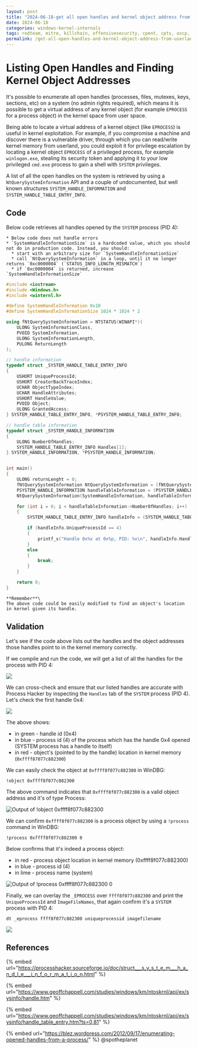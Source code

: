 ```yaml
---
layout: post
title: "2024-06-18-get all open handles and kernel object address from userland"
date: 2024-06-18
categories: windows-kernel-internals
tags: redteam, mitre, killchain, offensivesecurity, cpent, cpts, oscp, exploit
permalink: /get-all-open-handles-and-kernel-object-address-from-userland/
---
```


# Listing Open Handles and Finding Kernel Object Addresses

It's possible to enumerate all open handles (processes, files, mutexes, keys, sections, etc) on a system (no admin rights required), which means it is possible to get a virtual address of any kernel object (for example `EPROCESS` for a process object) in the kernel space from user space.

Being able to locate a virtual address of a kernel object (like `EPROCESS`) is useful in kernel exploitation. For example, if you compromise a machine and discover there is a vulnerable driver, through which you  can read/write kernel memory from userland, you could exploit it for privilege escalation by locating a kernel object `EPROCESS` of a privileged process, for example `winlogon.exe`, stealing its security token and applying it to your low privileged `cmd.exe` process to gain a shell with `SYSTEM` privileges.

A list of all the open handles on the system is retrieved by using a `NtQuerySystemInformation` API and a couple of undocumented, but well known structures `SYSTEM_HANDLE_INFORMATION` and `SYSTEM_HANDLE_TABLE_ENTRY_INFO`.

## Code

Below code retrieves all handles opened by the `SYSTEM` process (PID 4):

```
* Below code does not handle errors
* `SystemHandleInformationSize` is a hardcoded value, which you should not do in production code. Instead, you should:
  * start with an arbitrary size for `SystemHandleInformationSize`
  * call `NtQuerySystemInformation` in a loop, until it no longer returns `0xc0000004` (`STATUS_INFO_LENGTH_MISMATCH`)
  * if `0xc0000004` is returned, increase `SystemHandleInformationSize`
```

```cpp
#include <iostream>
#include <Windows.h>
#include <winternl.h>

#define SystemHandleInformation 0x10
#define SystemHandleInformationSize 1024 * 1024 * 2

using fNtQuerySystemInformation = NTSTATUS(WINAPI*)(
    ULONG SystemInformationClass,
    PVOID SystemInformation,
    ULONG SystemInformationLength,
    PULONG ReturnLength
);

// handle information
typedef struct _SYSTEM_HANDLE_TABLE_ENTRY_INFO
{
    USHORT UniqueProcessId;
    USHORT CreatorBackTraceIndex;
    UCHAR ObjectTypeIndex;
    UCHAR HandleAttributes;
    USHORT HandleValue;
    PVOID Object;
    ULONG GrantedAccess;
} SYSTEM_HANDLE_TABLE_ENTRY_INFO, *PSYSTEM_HANDLE_TABLE_ENTRY_INFO;

// handle table information
typedef struct _SYSTEM_HANDLE_INFORMATION
{
    ULONG NumberOfHandles;
    SYSTEM_HANDLE_TABLE_ENTRY_INFO Handles[1];
} SYSTEM_HANDLE_INFORMATION, *PSYSTEM_HANDLE_INFORMATION;


int main()
{
    ULONG returnLenght = 0;
    fNtQuerySystemInformation NtQuerySystemInformation = (fNtQuerySystemInformation)GetProcAddress(GetModuleHandle(L"ntdll"), "NtQuerySystemInformation");
    PSYSTEM_HANDLE_INFORMATION handleTableInformation = (PSYSTEM_HANDLE_INFORMATION)HeapAlloc(GetProcessHeap(), HEAP_ZERO_MEMORY, SystemHandleInformationSize);
    NtQuerySystemInformation(SystemHandleInformation, handleTableInformation, SystemHandleInformationSize, &returnLenght);

    for (int i = 0; i < handleTableInformation->NumberOfHandles; i++)
    {
        SYSTEM_HANDLE_TABLE_ENTRY_INFO handleInfo = (SYSTEM_HANDLE_TABLE_ENTRY_INFO)handleTableInformation->Handles[i];

        if (handleInfo.UniqueProcessId == 4)
        {
            printf_s("Handle 0x%x at 0x%p, PID: %x\n", handleInfo.HandleValue, handleInfo.Object, handleInfo.UniqueProcessId);
        }
        else 
        {
            break;
        }
    }

    return 0;
}
```

```
**Remember**\
The above code could be easily modified to find an object's location in kernel given its handle.
```

## Validation

Let's see if the code above lists out the handles and the object addresses those handles point to in the kernel memory correctly.

If we compile and run the code, we will get a list of all the handles for the process with PID 4:

![](<../../.gitbook/assets/image (600).png>)

We can cross-check and ensure that our listed handles are accurate with Process Hacker by inspecting the `Handles` tab of the `SYSTEM` process (PID 4). Let's check the first handle 0x4:

![](<../../.gitbook/assets/image (601).png>)

The above shows:

* in green - handle id (0x4)
* in blue - process id (4) of the process which has the handle 0x4 opened (SYSTEM process has a handle to itself)
* in red - object's (pointed to by the handle) location in kernel memory (`0xffff87077c882300`)

We can easily check the object at `0xffff8f077c882300` in WinDBG:

```
!object 0xffff8f077c882300
```

The above command indicates that `0xffff8f077c882300` is a valid object address and it's of type Process:

![Output of !object 0xffff8f077c882300](<../../.gitbook/assets/image (602).png>)

We can confirm `0xffff8f077c882300` is a process object by using a `!process` command in WinDBG:

```
!process 0xffff8f077c882300 0
```

Below confirms that it's indeed a process object:

* in red - process object location in kernel memory (0xffff8f077c882300)
* in blue - process id (4)
* in lime - process name (system)

![Output of !process 0xffff8f077c882300 0](<../../.gitbook/assets/image (603).png>)

Finally, we can overlay the `_EPROCESS` over `ffff8f077c882300` and print the `UniqueProcessId` and `ImageFileNames`, that again confirm it's a `SYSTEM` process with PID 4:

```
dt _eprocess ffff8f077c882300 uniqueprocessid imagefilename
```

![](<../../.gitbook/assets/image (605).png>)

## References

{% embed url="https://processhacker.sourceforge.io/doc/struct___s_y_s_t_e_m___h_a_n_d_l_e___i_n_f_o_r_m_a_t_i_o_n.html" %}

{% embed url="https://www.geoffchappell.com/studies/windows/km/ntoskrnl/api/ex/sysinfo/handle.htm" %}

{% embed url="https://www.geoffchappell.com/studies/windows/km/ntoskrnl/api/ex/sysinfo/handle_table_entry.htm?ts=0,81" %}

{% embed url="https://blez.wordpress.com/2012/09/17/enumerating-opened-handles-from-a-process/" %}
@spotheplanet
